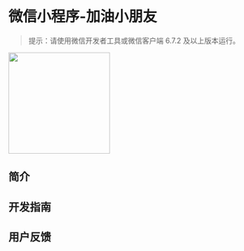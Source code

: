 # 微信小程序-加油小朋友

> 提示：请使用微信开发者工具或微信客户端 6.7.2 及以上版本运行。

<img width="200" src="./fightingchild/image/qrcode.jpg">

## 简介



## 开发指南



## 用户反馈

